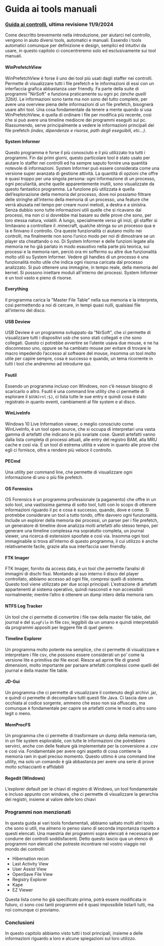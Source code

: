 # Guida ai tools manuali

### [Guida ai controlli](01-Indice.md), ultima revisione 11/9/2024

Come descritto brevemente nella introduzione, per aiutarci nel controllo, vengono in aiuto diversi tools, automatici e manuali. Essendo i tools automatici comunque per definizione e design, semplici ed intuitivi da usare, in questo capitolo ci concentreremo solo ed esclusivamente sui tool manuali.

#### WinPrefetchView

WinPrefetchView è forse il uno dei tool più usati dagli staffer nei controlli. Permette di visualizzare tutti i file prefetch e le informazioni di essi con un interfaccia grafica abbastanza user friendly. Fa parte della suite di programmi "NirSoft" e funziona praticamente su ogni pc _(anche quelli 32bit)_. Le informazioni sono tante ma non sono del tutto complete, per avere una overview piena delle informazioni di un file prefetch, bisognerà usare altri tool. Una cosa fondamentale da tenere a mente quando si usa WinPrefetchView, è quella di ordinare i file per modifica più recente, così che si può avere una timeline mediocre dei programmi eseguiti sul pc. Riassumendo, serve principalmente a vedere le informazioni principali dei file prefetch _(index, dipendenze e risorse, path degli eseguibili, etc...)_.

#### System Informer

Questo programma è forse il più conosciuto e il più utilizzato tra tutti i programmi. Fin dai primi giorni, questo particolare tool è stato usato per aiutare lo staffer nei controlli ed ha sempre saputo fornire una quantità notevole di informazioni. System Informer può essere considerata come una versione super avanzata di gestione attività.  La quantità di opzioni che offre è quasi troppo per una singola persona: ogni informazione di un processo, ogni peculiarità, anche quelle apparentemente inutili, sono visualizzate da questo fantastico programma. La funzione più utilizzata è quella dell’esplorazione della memoria del processo, dove noi possiamo filtrare delle stringhe all’interno della memoria di un processo, una feature che verrà abusata nel tempo per creare nuovi metodi, a destra e a sinistra. Senza dubbio sono tutte informazioni utili quelle che si ricavano dai processi, ma non ci si dovrebbe mai basare su delle prove che sono, per loro stessa natura, volatili. A lungo, specialmente verso gli inizi, gli staffer si limitavano a controllare il .minecraft, qualche stringa su un processo qua e la e finivano il controllo. Ora queste funzionalità ci aiutano molto nei controlli, ma finalmente non sono l’unico modo per noi di dimostrare se un player sta cheattando o no. Di System Informer e delle funzioni legate alla memoria ne ho già parlato in modo esaustivo nella parte più teorica, sui processi e la memoria ram, perciò ora mi soffermo su altre due funzionalità molto utili su System Informer. Vedere gli handles di un processo è una funzionalità molto utile che indica ogni risorsa caricata dal processo analizzato. Si può ottenere una immagine, in tempo reale, della memoria del kernel. Si possono iniettare moduli all'interno dei processi. System Informer è un tool vasto e pieno di risorse. 

#### Everything

Il programma carica la "Master File Table" nella sua memoria e la interpreta, così permettendo a noi di cercare, in tempi quasi nulli, qualsiasi file all’interno del disco.

#### USB Deview

USB Deview è un programma sviluppato da "NirSoft", che ci permette di visualizzare tutti i dispositivi usb che sono stati collegati e che sono collegati. Questo ci potrebbe avvertire se l’utente usava due mouse, e ne ha disconnesso uno, oppure se ha cambiato mouse per evitare di trovare le macro impedendo l’accesso al software del mouse, insomma un tool molto utile per capire sempre, cosa è successo e quando, un tema ricorrente in tutti i tool che andremmo ad introdurre qui.

#### Fsutil

Essendo un programma incluso con Windows, non c’è nessun bisogno di scaricarlo o altro. Fsutil è una command line utility che ci permette di esplorare il `$USNJrnl:$J`, ci lista tutte le sue entry e quindi cosa è stato registrato in quanto eventi, cambiamenti al file system e al disco.

#### WinLiveInfo

Windows 10 Live Information viewer, o meglio conosciuto come WinLiveInfo, è un tool open source, che si occupa di interpretari una vasta gamma di artefatti che indicano le più svariate cose. Questi artefatti vanno dalla lista completa di processi attuali, alle entry del registro BAM, alla MRU cache e così via. É un tool di estrema utilità e valore in quanto alle prove che egli ci fornisce, oltre a rendere più veloce il controllo.

#### PECmd

Una utility per command line, che permette di visualizzare ogni informazione di uno o più file prefetch.

#### OS Forensics

OS Forensics è un programma professionale (a pagamento) che offre in un solo tool, una vastissima gamma di sotto tool, tutti con lo scopo di ottenere informazioni riguardo il pc e cosa è successo, quando, dove e come. Si protrebbe considerare un tool a tutto tondo, offre davvero ogni funzionalità. Include un explorer della memoria dei processi, un parser per i file prefetch, un generatore di timeline dove analizza molti artefatti allo stesso tempo, per generare una timeline complessa ma sopratutto completa, un journal viewer, una ricerca di estensioni spoofate e così via. Insomma ogni tool immaginabile si trova all’interno di questo programma, il cui utilizzo è anche relativamente facile, grazie alla sua interfaccia user friendly.

#### FTK Imager

FTK Imager, fornito da access data, è un tool che permette l’analisi di immagini di dischi fissi. Montando al suo interno il disco del player controllato, abbiamo accesso ad ogni file, compresi quelli di sistema. Questo tool viene utilizzato per due scopi principali: L’estrazione di artefatti appartenenti al sistema operativo, quindi nasconsti e non accessibili normalmente; mentre l’altro è ottenere un dump intero della memoria ram.

#### NTFS Log Tracker

Un tool che ci permette di convertire i file raw della master file table, del journal e del `$LogFile` in file csv, leggibili da un umano e quindi interpretabili da programmi appositi per leggere file di quel genere.

#### Timeline Explorer

Un programma molto potente ma semplice, che ci permette di visualizzare e interpretare i file csv, che possono essere considerati un po’ come la versione lite e primitiva dei file excel. Riesce ad aprire file di grandi dimensioni, molto importante per parsare artefatti complessi come quelli del journal e della master file table.

#### JD-Gui

Un programma che ci permette di visualizzare il contenuto degli archivi .jar, e quindi ci permette di decompilare tutti questi file Java. Ci lascia dare un occhiata al codice sorgente, ammeno che esso non sia offuscato, ma comunque è fondamentale per capire se artefatti come le mod o altro sono legit o meno.

#### MemProcFS

Un programma che ci permette di trasformare un dump della memoria ram, in un file system esplorabile, con tutte le informazioni che potrebbero servirci, anche con delle feature già implementate per la conversione a .csv e così via. Fondamentale per avere ogni aspetto di cosa contiene la memoria ram in quel preciso momento. Questo utlimo è una command line utility, ma solo un comando è già abbastanza per avere una serie di prove molto schiaccianti e affidabili

#### Regedit (Windows)

L’explorer default per le chiavi di registro di Windows, un tool fondamentale e incluso appunto con windows, che ci permette di visualizzare la gerarchia dei registri, insieme al valore delle loro chiavi

### Programmi non menzionati

In questa guida ai vari tools fondamentali, abbiamo saltato molti altri tools che sono si utili, ma almeno io penso siano di seconda importanza rispetto a questi elencati. Una maestria dei programmi sopra elencati è necessaria per condurre dei controlli soddisfacenti. Detto questo lascio qua un elenco di programmi non elencati che potreste incontrare nel vostro viaggio nel mondo dei controlli:

- Hibernation recon
- Last Activity View
- User Assist View
- OpenSave File View
- Registry Explorer
- Kape
- EZ Viewer

Questa lista come ho già specificato prima, potrà essere modificata in futuro, ci sono così tanti programmi ed è quasi impossibile listarli tutti, ma noi comunque ci proviamo.

### Conclusioni

In questo capitolo abbiamo visto tutti i tool principali, insieme a delle informazioni riguardo a loro e alcune spiegazioni sul loro utilizzo.